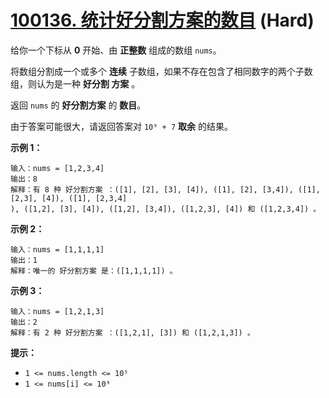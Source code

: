 # [100136. 统计好分割方案的数目][link] (Hard)

[link]: https://leetcode.cn/contest/weekly-contest-375/problems/count-the-number-of-good-partitions/

给你一个下标从 **0** 开始、由 **正整数** 组成的数组 `nums`。

将数组分割成一个或多个 **连续** 子数组，如果不存在包含了相同数字的两个子数组，则认为是一种 **好分割
方案** 。

返回 `nums` 的 **好分割方案** 的 **数目**。

由于答案可能很大，请返回答案对 `10⁹ + 7` **取余** 的结果。

**示例 1：**

```
输入：nums = [1,2,3,4]
输出：8
解释：有 8 种 好分割方案 ：([1], [2], [3], [4]), ([1], [2], [3,4]), ([1], [2,3], [4]), ([1], [2,3,4]
), ([1,2], [3], [4]), ([1,2], [3,4]), ([1,2,3], [4]) 和 ([1,2,3,4]) 。
```

**示例 2：**

```
输入：nums = [1,1,1,1]
输出：1
解释：唯一的 好分割方案 是：([1,1,1,1]) 。
```

**示例 3：**

```
输入：nums = [1,2,1,3]
输出：2
解释：有 2 种 好分割方案 ：([1,2,1], [3]) 和 ([1,2,1,3]) 。
```

**提示：**

- `1 <= nums.length <= 10⁵`
- `1 <= nums[i] <= 10⁹`
